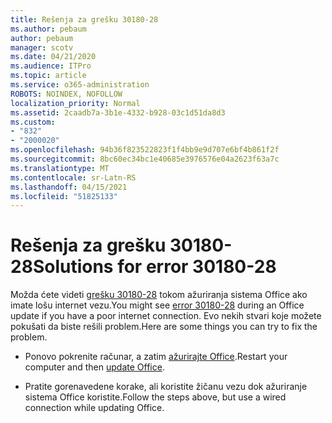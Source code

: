 ```yaml
---
title: Rešenja za grešku 30180-28
ms.author: pebaum
author: pebaum
manager: scotv
ms.date: 04/21/2020
ms.audience: ITPro
ms.topic: article
ms.service: o365-administration
ROBOTS: NOINDEX, NOFOLLOW
localization_priority: Normal
ms.assetid: 2caadb7a-3b1e-4332-b928-03c1d51da8d3
ms.custom:
- "832"
- "2000020"
ms.openlocfilehash: 94b36f823522823f1f4bb9e9d707e6bf4b861f2f
ms.sourcegitcommit: 8bc60ec34bc1e40685e3976576e04a2623f63a7c
ms.translationtype: MT
ms.contentlocale: sr-Latn-RS
ms.lasthandoff: 04/15/2021
ms.locfileid: "51825133"
---
```

# <a name="solutions-for-error-30180-28"></a><span data-ttu-id="14038-102">Rešenja za grešku 30180-28</span><span class="sxs-lookup"><span data-stu-id="14038-102">Solutions for error 30180-28</span></span>

<span data-ttu-id="14038-103">Možda ćete videti [grešku 30180-28](https://support.office.com/article/47ae453b-677c-412f-9a21-6766555ff4de?wt.mc_id=Alchemy_ClientDIA) tokom ažuriranja sistema Office ako imate lošu internet vezu.</span><span class="sxs-lookup"><span data-stu-id="14038-103">You might see [error 30180-28](https://support.office.com/article/47ae453b-677c-412f-9a21-6766555ff4de?wt.mc_id=Alchemy_ClientDIA) during an Office update if you have a poor internet connection.</span></span> <span data-ttu-id="14038-104">Evo nekih stvari koje možete pokušati da biste rešili problem.</span><span class="sxs-lookup"><span data-stu-id="14038-104">Here are some things you can try to fix the problem.</span></span>
  
- <span data-ttu-id="14038-105">Ponovo pokrenite računar, a zatim [ažurirajte Office](https://support.office.com/article/2ab296f3-7f03-43a2-8e50-46de917611c5?wt.mc_id=Alchemy_ClientDIA).</span><span class="sxs-lookup"><span data-stu-id="14038-105">Restart your computer and then [update Office](https://support.office.com/article/2ab296f3-7f03-43a2-8e50-46de917611c5?wt.mc_id=Alchemy_ClientDIA).</span></span>

- <span data-ttu-id="14038-106">Pratite gorenavedene korake, ali koristite žičanu vezu dok ažuriranje sistema Office koristite.</span><span class="sxs-lookup"><span data-stu-id="14038-106">Follow the steps above, but use a wired connection while updating Office.</span></span>
